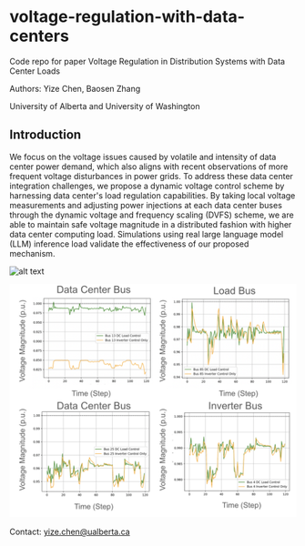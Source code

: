 # voltage-regulation-with-data-centers
Code repo for paper Voltage Regulation in Distribution Systems with Data Center Loads

Authors: Yize Chen, Baosen Zhang

University of Alberta and University of Washington

## Introduction
We focus on the voltage issues caused by volatile and intensity of data center power demand, which also aligns with recent observations of more frequent voltage disturbances in power grids. To address these data center integration challenges, we propose a dynamic voltage control scheme by harnessing data center's load regulation capabilities. By taking local voltage measurements and adjusting power injections at each data center buses through the dynamic voltage and frequency scaling (DVFS) scheme, we are able to maintain safe voltage magnitude in a distributed fashion with higher data center computing load. Simulations using real large language model (LLM) inference load validate the effectiveness of our proposed mechanism.

![alt text]([https://github.com/chennnnnyize/voltage-regulation-with-data-centers/blob/main/Bus_Voltage_Curve.png](https://github.com/chennnnnyize/voltage-regulation-with-data-centers/blob/main/6bus.png) "Logo Title Text 1")



![alt text](https://github.com/chennnnnyize/voltage-regulation-with-data-centers/blob/main/Bus_Voltage_Curve.png "Logo Title Text 1")

Contact: yize.chen@ualberta.ca
